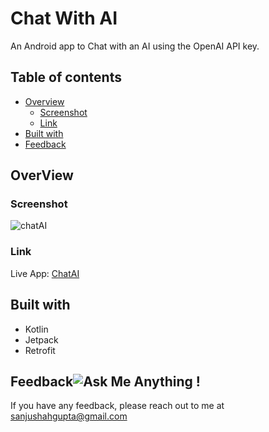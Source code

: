 # Chat With AI
An Android app to Chat with an AI using the OpenAI API key.

## Table of contents

- [Overview](#overview)
  - [Screenshot](#screenshot)
  - [Link](#link)
- [Built with](#built-with)
- [Feedback ](#feedback)

## OverView

### Screenshot
![chatAI](https://github.com/sanjushahgupta/chat-gpt/assets/71315276/bc6d2abc-4534-4118-8b5c-996ea805ce21)

### Link
Live App: [ChatAI](https://play.google.com/store/apps/details?id=com.digitalaya.chat)

## Built with
- Kotlin
- Jetpack
- Retrofit

## Feedback![Ask Me Anything !](https://img.shields.io/badge/Ask%20me-anything-1abc9c.svg)
If you have any feedback, please reach out to me at sanjushahgupta@gmail.com
